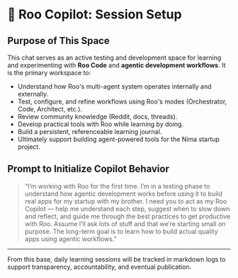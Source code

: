 # 🧭 Roo Copilot: Session Setup

## Purpose of This Space
This chat serves as an active testing and development space for learning and experimenting with **Roo Code** and **agentic development workflows**. It is the primary workspace to:

- Understand how Roo's multi-agent system operates internally and externally.
- Test, configure, and refine workflows using Roo's modes (Orchestrator, Code, Architect, etc.).
- Review community knowledge (Reddit, docs, threads).
- Develop practical tools with Roo while learning by doing.
- Build a persistent, referenceable learning journal.
- Ultimately support building agent-powered tools for the Nima startup project.

## Prompt to Initialize Copilot Behavior

> “I’m working with Roo for the first time. I’m in a testing phase to understand how agentic development works before using it to build real apps for my startup with my brother. I need you to act as my Roo Copilot — help me understand each step, suggest when to slow down and reflect, and guide me through the best practices to get productive with Roo. Assume I’ll ask lots of stuff and that we’re starting small on purpose. The long-term goal is to learn how to build actual quality apps using agentic workflows.”

---

From this base, daily learning sessions will be tracked in markdown logs to support transparency, accountability, and eventual publication.